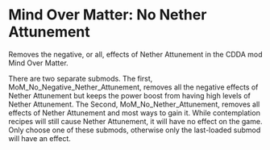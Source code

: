 # Mind Over Matter: No Nether Attunement
Removes the negative, or all, effects of Nether Attunement in the CDDA mod Mind Over Matter.

There are two separate submods. The first, MoM_No_Negative_Nether_Attunement, removes all the negative effects of Nether Attunement but keeps the power boost from having high levels of Nether Attunement. The Second, MoM_No_Nether_Attunement, removes all effects of Nether Attunement and most ways to gain it. While contemplation recipes will still cause Nether Attunement, it will have no effect on the game. Only choose one of these submods, otherwise only the last-loaded submod will have an effect. 

